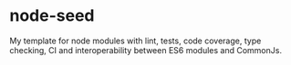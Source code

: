 # node-seed
My template for node modules with lint, tests, code coverage, type checking, CI and interoperability between ES6 modules and CommonJs.
